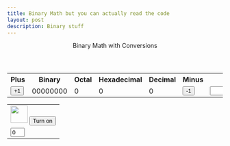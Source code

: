 ```yaml
---
title: Binary Math but you can actually read the code
layout: post
description: Binary stuff
---
```


<!-- Hack 1: add a character display to text when 8 bits, determine if printable or not printable -->
<!-- Hack 2: change to 24 bits and add a color code and display color when 24 bits, think about display on this one -->
<!-- Hack 3: do your own thing -->



<div class="container bg-primary">
    <header class="pb-3 mb-4 border-bottom border-primary text-dark">
        <span class="fs-4">Binary Math with Conversions</span>
    </header>
    <div class="row justify-content-md-center">
        <div class="col-8">
            <table class="table">
            <tr id="table">
                <th>Plus</th>
                <th>Binary</th>
                <th>Octal</th>
                <th>Hexadecimal</th>
                <th>Decimal</th>
                <th>Minus</th>
                <th>Change Bits</th>
            </tr>
            <tr>
                <td><button type="button" id="add1" onclick="add(1)">+1</button></td>
                <td id="binary">00000000</td>
                <td id="octal">0</td>
                <td id="hexadecimal">0</td>
                <td id="decimal">0</td>
                <td><button type="button" id="sub1" onclick="add(-1)">-1</button></td>
                <td><input type="input" id="addBit"></td>
            </tr>
            </table>
        </div>
        <div class="col-12" id="whereDaTable">
            <table class="table" id="bitHolder">
                <tr>
                    <td><img class="img-responsive py-3" id="bulb{{ i }}" src="{{site.baseurl}}/images/bulb_off.png" alt="" width="40" height="Auto">
                        <button type="button" id="butt{{ i }}" onclick="javascript:toggleBit({{ i }})">Turn on</button>
                    </td>
                </tr>
                <tr>
                    <td><input type="text" id="digit{{ i }}" Value="0" size="1" readonly></td>
                </tr>
            </table>
        </div>
    </div>
</div>

<script>
const MSG_ON = "Turn on";const IMAGE_ON = "{{site.baseurl}}/images/bulb_on.gif";const MSG_OFF = "Turn off";const IMAGE_OFF = "{{site.baseurl}}/images/bulb_off.png";makeBits(1);const inp = document.getElementById("addBit");inp.addEventListener("keyup", function() {event.preventDefault;if (event.key === "Enter") {makeBits(inp.value);}})
function setBits(bitNum){var BITS = bitNum;console.log(BITS);var MAX = 2 ** BITS - 1;return [BITS, MAX];}
function getBits() {let bits = "";for(let i = 0; i < BITS; i++) {bits = bits + document.getElementById("digit" + i).value;}return bits;}
function setConversions(binary) {document.getElementById("binary").innerHTML = binary;document.getElementById("octal").innerHTML = parseInt(binary, 2).toString(8);document.getElementById("hexadecimal").innerHTML = parseInt(binary, 2).toString(16);document.getElementById("decimal").innerHTML = parseInt(binary, 2).toString();}
function decimal_2_base(decimal, base) {let conversion = "";do {let digit = decimal % base;conversion = "" + digit + conversion;decimal = ~~(decimal / base);} while (decimal > 0);if (base === 2) {for (let i = 0; conversion.length < BITS; i++) {conversion = "0" + conversion;}}return conversion;}
function toggleBit(i) {const dig = document.getElementById("digit" + i);const image = document.getElementById("bulb" + i);const butt = document.getElementById("butt" + i);if (image.src.match(IMAGE_ON)) {dig.value = 0;image.src = IMAGE_OFF;butt.innerHTML = MSG_ON;} else {dig.value = 1;image.src = IMAGE_ON;butt.innerHTML = MSG_OFF;}const binary = getBits();setConversions(binary);}
function add(n) {let binary = getBits();let decimal = parseInt(binary, 2);if (n > 0) {  decimal = MAX < decimal + n ? 0 : decimal += n; } else  { decimal = 0 > decimal + n ? MAX : decimal += n; }binary = decimal_2_base(decimal, 2);setConversions(binary);for (let i = 0; i < binary.length; i++) {let digit = binary.substr(i, 1);document.getElementById("digit" + i).value = digit;if (digit === "1") {document.getElementById("bulb" + i).src = IMAGE_ON;document.getElementById("butt" + i).innerHTML = MSG_OFF;} else {document.getElementById("bulb" + i).src = IMAGE_OFF;document.getElementById("butt" + i).innerHTML = MSG_ON;}}}
function makeBits(bitNum){BITS = setBits(bitNum)[0];MAX = setBits(bitNum)[1];document.getElementById("bitHolder").remove();const TABLE = document.createElement("table");TABLE.id = "bitHolder";whereDaTable.appendChild(TABLE);const row1 = TABLE.insertRow(0);for (let i = 0; i < bitNum; i++){var x = row1.insertCell(-1);var img = document.createElement("img");img.src = "{{site.baseurl}}/images/bulb_off.png";img.class = "img-responsive py-3";img.id = "bulb" + i;img.alt = "";img.width = "40";img.height = "95.63";x.appendChild(img);var btn = document.createElement("button");btn.type = "button";btn.id = "butt" + i;btn.onclick = function(){toggleBit(i)};btn.innerHTML = "Turn on";x.appendChild(btn);}const row2 = TABLE.insertRow(1);for (let i = 0; i < bitNum; i++){var x = row2.insertCell(-1);var input = document.createElement("input");input.id = "digit" + i;input.size = "1";input.readOnly = true;x.appendChild(input);document.getElementById("digit" + i).value = 0;}add(0);}
</script>
